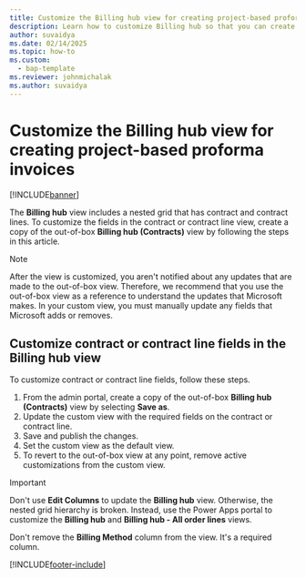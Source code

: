 ```yaml
---
title: Customize the Billing hub view for creating project-based proforma invoices
description: Learn how to customize Billing hub so that you can create project-based proforma invoices.
author: suvaidya
ms.date: 02/14/2025
ms.topic: how-to
ms.custom: 
  - bap-template
ms.reviewer: johnmichalak
ms.author: suvaidya
---
```


# Customize the Billing hub view for creating project-based proforma invoices

[!INCLUDE[banner](../includes/banner.md)]

The **Billing hub** view includes a nested grid that has contract and contract lines. To customize the fields in the contract or contract line view, create a copy of the out-of-box **Billing hub (Contracts)** view by following the steps in this article.

> [!NOTE]
> After the view is customized, you aren't notified about any updates that are made to the out-of-box view. Therefore, we recommend that you use the out-of-box view as a reference to understand the updates that Microsoft makes. In your custom view, you must manually update any fields that Microsoft adds or removes.

## Customize contract or contract line fields in the Billing hub view

To customize contract or contract line fields, follow these steps.

1. From the admin portal, create a copy of the out-of-box **Billing hub (Contracts)** view by selecting **Save as**.
1. Update the custom view with the required fields on the contract or contract line.
1. Save and publish the changes.
1. Set the custom view as the default view.
1. To revert to the out-of-box view at any point, remove active customizations from the custom view.

> [!IMPORTANT]
> Don't use **Edit Columns** to update the **Billing hub** view. Otherwise, the nested grid hierarchy is broken. Instead, use the Power Apps portal to customize the **Billing hub** and **Billing hub - All order lines** views.
>
> Don't remove the **Billing Method** column from the view. It's a required column.

[!INCLUDE[footer-include](../includes/footer-banner.md)]
